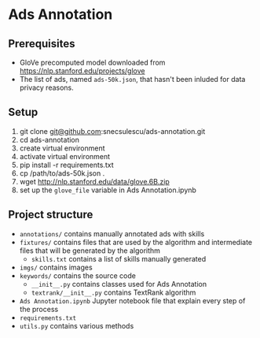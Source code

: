 # Ads Annotation

 ## Prerequisites
 - GloVe precomputed model downloaded from https://nlp.stanford.edu/projects/glove 
 - The list of ads, named `ads-50k.json`, that hasn't been inluded for data privacy reasons.
 
## Setup

1. git clone git@github.com:snecsulescu/ads-annotation.git
2. cd ads-annotation
3. create virtual environment 
4. activate virtual environment 
5. pip install -r requirements.txt 
6. cp /path/to/ads-50k.json .
7. wget http://nlp.stanford.edu/data/glove.6B.zip
8. set up the `glove_file` variable in  Ads Annotation.ipynb

## Project structure

- `annotations/` contains manually annotated ads with skills
- `fixtures/` contains files that are used by the algorithm and intermediate files that will be generated by the algorithm
  - `skills.txt` contains a list of skills manually generated
- `imgs/` contains images
- `keywords/` contains the source code
  - `__init__.py` contains classes used for Ads Annotation
  - `textrank/__init__.py` contains TextRank algorithm
- `Ads Annotation.ipynb` Jupyter notebook file that explain every step of the process
- `requirements.txt` 
- `utils.py` contains various methods
 
 
